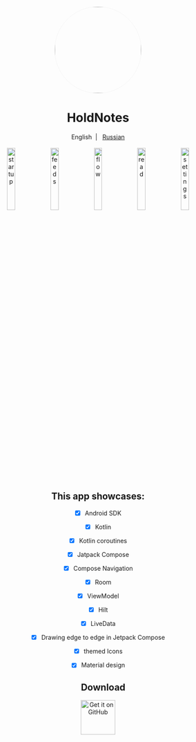 <div align="center">
    <img width="200" height="200" style="display: block; border: 1px solid #f5f5f5; border-radius: 9999px;" src="https://static.rustore.ru/apk/1399983807/content/ICON/78cd7356-76ec-4203-aa93-eef86da4e491.png">
</div>
<div align="center">
  
  <div align="center">
    <h1>HoldNotes</h1>
    <p>English&nbsp;&nbsp;|&nbsp;&nbsp;
    <a target="_blank" href="https://github.com/LuisandLan/HoldNotes/blob/master/fastline/README-ru.md">Russian</a>
    <br/>
    <br/>
    <img src="https://github.com/LuisandLan/HoldNotes/blob/master/fastline/images/en/Screenshot_20230508-165356.png?raw=true" width="19.2%" alt="startup" />
    <img src="https://github.com/LuisandLan/HoldNotes/blob/master/fastline/images/en/Screenshot_20230508-165400.png" width="19.2%" alt="feeds" />
    <img src="https://github.com/LuisandLan/HoldNotes/blob/master/fastline/images/en/Screenshot_20230508-165406.png" width="19.2%" alt="flow" />
    <img src="https://github.com/LuisandLan/HoldNotes/blob/master/fastline/images/en/Screenshot_20230508-165431.png" width="19.2%" alt="read" />
    <img src="https://github.com/LuisandLan/HoldNotes/blob/master/fastline/images/en/Screenshot_20230508-165435.png" width="19.2%" alt="settings" />
    <br/>
    <br/>
</div>

  ## This app showcases:



- [x] Android SDK
- [x] Kotlin
- [x] Kotlin coroutines
- [x] Jatpack Compose
- [x] Compose Navigation
- [x] Room
- [x] ViewModel
- [x] Hilt
- [x] LiveData
- [x] Drawing edge to edge in Jetpack Compose
- [x] themed Icons
- [x] Material design
  
  
  ## Download

[<img src="https://s1.ax1x.com/2023/01/12/pSu1a36.png" alt="Get it on GitHub" height="80">](https://github.com/LuisandLan/HoldNotes/releases/tag/relese)





  











